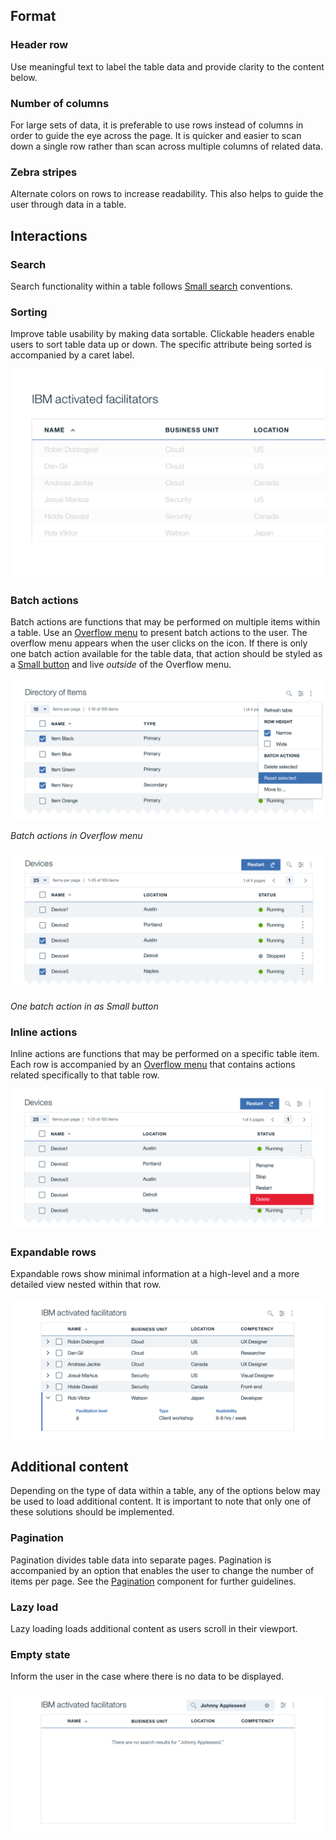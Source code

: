 ## Format
### Header row
Use meaningful text to label the table data and provide clarity to the content below.

### Number of columns
For large sets of data, it is preferable to use rows instead of columns in order to guide the eye across the page. It is quicker and easier to scan down a single row rather than scan across multiple columns of related data.

### Zebra stripes
Alternate colors on rows to increase readability. This also helps to guide the user through data in a table.

## Interactions
### Search
Search functionality within a table follows [Small search](/components/search) conventions.

### Sorting
Improve table usability by making data sortable. Clickable headers enable users to sort table data up or down. The specific attribute being sorted is accompanied by a caret label.

![sorting in a data table](images/data-tables-usage-1.png)

### Batch actions
Batch actions are functions that may be performed on multiple items within a table. Use an [Overflow menu](/components/overflow-menu) to present batch actions to the user. The overflow menu appears when the user clicks on the icon. If there is only one batch action available for the table data, that action should be styled as a [Small button](/components/button) and live _outside_ of the Overflow menu.


![batch actions in overflow menu](images/data-tables-usage-2.png)

_Batch actions in Overflow menu_


![batch action as small button](images/data-tables-usage-3.png)

_One batch action in as Small button_


### Inline actions
Inline actions are functions that may be performed on a specific table item. Each row is accompanied by an [Overflow menu](/components/overflow-menu) that contains actions related specifically to that table row.

![inline table actions](images/data-tables-usage-4.png)

### Expandable rows
Expandable rows show minimal information at a high-level and a more detailed view nested within that row.

![exapandable table row](images/data-tables-usage-5.png)

## Additional content
Depending on the type of data within a table, any of the options below may be used to load additional content. It is important to note that only one of these solutions should be implemented.

### Pagination
Pagination divides table data into separate pages. Pagination is accompanied by an option that enables the user to change the number of items per page. See the [Pagination]() component for further guidelines.

### Lazy load
Lazy loading loads additional content as users scroll in their viewport.

### Empty state
Inform the user in the case where there is no data to be displayed.

![table empty state](images/data-tables-usage-6.png)
